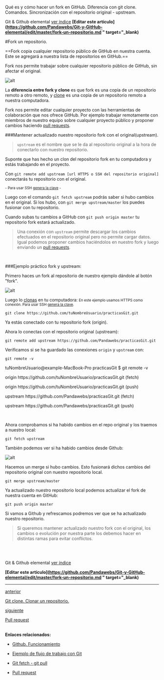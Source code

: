 <span class="hidden-excerpt"> Qué es y cómo hacer un fork en GitHub. Diferencia con git clone. Comandos. Sincronización con el repositorio original - upstream. </span>

<!-- Inicio links índice y github -->

<span class="link-to-index-git">Git & Github elemental [ ver índice](http://pandawebs.net/git-github-elemental/)</span>
<strong class="link-to-github">[Editar este artículo](https://github.com/Pandawebs/Git-y-GitHub-elemental/edit/master/fork-un-repositorio.md " target="_blank)</strong>

<!-- Fin links índice y github -->

#Fork un repositorio.

==Fork copia cualquier repositorio público de GitHub en nuestra cuenta. 
Este se agregará a nuestra lista de repositorios en GitHub.==

Fork nos permite trabajar sobre cualquier repositorio público de GitHub, sin afectar el original.

![alt](http://pandawebs.net/assets/images/fork-git.png)


La **diferencia entre fork y clone** es que fork es una copia de un repositorio remoto a otro remoto, y [clone](http://pandawebs.net/clonar-un-repositorio) es una copia de un repositorio remoto a nuestra computadora.

Fork nos permite editar cualquier proyecto con las herramientas de colaboración que nos ofrece GitHub. Por ejemplo trabajar remotamente con miembros de nuestro equipo sobre cualquier proyecto público y proponer cambios haciendo [pull requests](http://pandawebs.net/pull-request).


<a name="ejemplo"></a>
###Mantener actualizado nuestro repositorio fork con el original(upstream).

>`upstream` es el nombre que se le da al repositorio original a la hora de conectarlo con nuestro repositorio.

Suponte que has hecho un clon del repositorio fork en tu computadora y estás trabajando en el proyecto.

Con `git remote add upstream [url HTTPS o SSH del repositorio original]` conectarás tu repositorio con el original. 

<small>- Para usar SSH [genera la clave](http://pandawebs.net/ssh-https-conexion-github) -</small>

Luego con el comando `git fetch upstream` podrás saber si hubo cambios en el original. Si los hubo, con `git merge upstream/master` los puedes fusionar con tu repositorio.

Cuando subas tu cambios a GitHub con `git push origin master` tu repositorio fork estará actualizado.

>Una conexión con `upstream` permite descargar los cambios efectuados en el repositorio original pero no permite cargar datos. 
Igual podemos proponer cambios haciéndolos en nuestro fork y luego enviando un [pull requests](http://pandawebs.net/pull-request).

<br>

###Ejemplo práctico fork y upstream:

Primero haces un fork al repositorio de nuestro ejemplo dándole al botón "fork".

![alt](http://pandawebs.net/assets/images/fork-git.png)

Luego lo [clonas](http://pandawebs.net/clonar-un-repositorio) en tu computadora:
<small>En este ejemplo usamos HTTPS como conexión. Para usar SSH [genera la clave](http://pandawebs.net/ssh-https-conexion-github).</small>


`git clone https://github.com/tuNombreUsuario/practicasGit.git`


Ya estás conectado con tu repositorio fork (origin).

Ahora lo conectas con el repositorio original (upstream):

`git remote add upstream https://github.com/Pandawebs/practicasGit.git`

Verificamos si se ha guardado las conexiones `origin` y `upstream` con:

`git remote -v`

<div class="console">
  <p>tuNombreUsuario@example-MacBook-Pro practicasGit $ git remote -v</p>
  <p>origin https://github.com/tuNombreUsuario/practicasGit.git (fetch)</p>
  <p>origin https://github.com/tuNombreUsuario/practicasGit.git (push)</p>
  <p>upstream https://github.com/Pandawebs/practicasGit.git (fetch)</p>
  <p>upstream https://github.com/Pandawebs/practicasGit.git (push)</p>
</div>

<br>

Ahora comprobamos si ha habido cambios en el repo original y los traemos a nuestro local:

`git fetch upstream`

También podemos ver si ha habido cambios desde Github:

![alt](http://pandawebs.net/assets/images/cambios-fork-original.png)

Hacemos un merge si hubo cambios. Esto fusionará dichos cambios del repositorio original con nuestro repositorio local.

`git merge upstream/master`

Ya actualizado nuestro repositorio local podemos actualizar el fork de nuestra cuenta en GitHub:

`git push origin master`

Si vamos a Github y refrescamos podremos ver que se ha actualizado nuestro repositorio.

>Si queremos mantener actualizado nuestro fork con el original, los cambios o evolución por nuestra parte los debemos hacer en distintas ramas para evitar conflictos.

<br>
<br>

<!-- Inicio links índice y github -->

<span class="link-to-index-git">Git & Github elemental [ ver índice](http://pandawebs.net/git-github-elemental/)</span>

<strong class="link-to-github">[Editar este artículo](https://github.com/Pandawebs/Git-y-GitHub-elemental/edit/master/fork-un-repositorio.md " target="_blank)</strong>

<!-- Fin links índice y github -->



<hr>
<div class="post-content_next">
  <a href="http://pandawebs.net/clonar-un-repositorio">
    <div class="post-content_next-left">
      <p>anterior</p>
      <span>Git clone. Clonar un repositorio.</span>
  </div>
  <a href="http://pandawebs.net/pull-request/">
    <div class="post-content_next-right">
      <p>siguiente</p>
      <span>Pull request</span>
    </div>
  </a>
</div>
<br>

**Enlaces relacionados:**

- [Github. Funcionamiento](http://pandawebs.net/funcionamiento-de-github)

- [Ejemplo de flujo de trabajo con Git](http://pandawebs.net/ejemplo-de-flujo-de-trabajo-con-git)

- [Git fetch - git pull](http://pandawebs.net/git-fetch-git-pull)

- [Pull request](http://pandawebs.net/pull-request)

